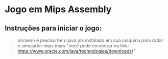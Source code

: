 # Jogo em Mips Assembly

## Instruções para iniciar o jogo:

> primeiro é preciso ter o java jdk instalado em sua maquina para rodar o simulador mips mars "você pode encontrar no link: https://www.oracle.com/java/technologies/downloads/"
